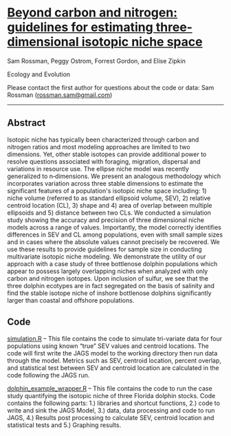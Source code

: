# [Beyond carbon and nitrogen: guidelines for estimating three‐dimensional isotopic niche space](https://onlinelibrary.wiley.com/doi/abs/10.1002/ece3.2013)

Sam Rossman, Peggy Ostrom, Forrest Gordon, and Elise Zipkin

Ecology and Evolution

Please contact the first author for questions about the code or data: Sam Rossman (rossman.sam@gmail.com)
______________________________________________________________________________________________________________________________________
## Abstract
Isotopic niche has typically been characterized through carbon and nitrogen ratios and most modeling approaches are limited to two dimensions. Yet, other stable isotopes can provide additional power to resolve questions associated with foraging, migration, dispersal and variations in resource use. The ellipse niche model was recently generalized to n‐dimensions. We present an analogous methodology which incorporates variation across three stable dimensions to estimate the significant features of a population's isotopic niche space including: 1) niche volume (referred to as standard ellipsoid volume, SEV), 2) relative centroid location (CL), 3) shape and 4) area of overlap between multiple ellipsoids and 5) distance between two CLs. We conducted a simulation study showing the accuracy and precision of three dimensional niche models across a range of values. Importantly, the model correctly identifies differences in SEV and CL among populations, even with small sample sizes and in cases where the absolute values cannot precisely be recovered. We use these results to provide guidelines for sample size in conducting multivariate isotopic niche modeling. We demonstrate the utility of our approach with a case study of three bottlenose dolphin populations which appear to possess largely overlapping niches when analyzed with only carbon and nitrogen isotopes. Upon inclusion of sulfur, we see that the three dolphin ecotypes are in fact segregated on the basis of salinity and find the stable isotope niche of inshore bottlenose dolphins significantly larger than coastal and offshore populations.

## Code
[simulation.R](https://github.com/zipkinlab/Rossman_etal_2016_EcolAndEvol/blob/master/simulation.R) – This file contains the code to simulate tri-variate data for four populations using known “true” SEV values and centroid locations. The code will first write the JAGS model to the working directory then run data through the model. Metrics such as SEV, centroid location, percent overlap, and statistical test between SEV and centroid location are calculated in the code following the JAGS run.

[dolphin_example_wrapper.R](https://github.com/zipkinlab/Rossman_etal_2016_EcolAndEvol/blob/master/dolphin_example_wrapper.R) – This file contains the code to run the case study quantifying the isotopic niche of three Florida dolphin stocks. Code contains the following parts: 1.) libraries and shortcut functions, 2.) code to write and sink the JAGS Model, 3.) data, data processing and code to run JAGS, 4.) Results post processing to calculate SEV, centroid location and statistical tests and 5.) Graphing results. 
